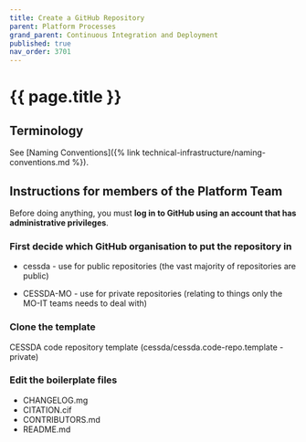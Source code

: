 ```yaml
---
title: Create a GitHub Repository
parent: Platform Processes
grand_parent: Continuous Integration and Deployment
published: true
nav_order: 3701
---
```


# {{ page.title }}

## Terminology

See [Naming Conventions]({% link technical-infrastructure/naming-conventions.md %}).

## Instructions for members of the Platform Team

Before doing anything, you must **log in to GitHub using an account that has administrative privileges**.

### First decide which GitHub organisation to put the repository in

* cessda - use for public repositories (the vast majority of repositories are public)

* CESSDA-MO - use for private repositories (relating to things only the MO-IT teams needs to deal with)

### Clone the template

CESSDA code repository template (cessda/cessda.code-repo.template - private)

### Edit the boilerplate files

* CHANGELOG.mg
* CITATION.cif
* CONTRIBUTORS.md
* README.md
